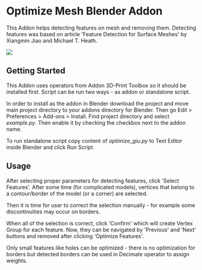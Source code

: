 # Optimize Mesh Blender Addon

This Addon helps detecting features on mesh and removing them. Detecting features was based on article 'Feature Detection for Surface Meshes' by Xiangmin Jiao and Michael T. Heath. 


<img src="/example.gif" border="0" />

## Getting Started
This Addon uses operators from Addon 3D-Print Toolbox so it should be installed first. 
Script can be run two ways - as addon or standalone script.

In order to install as the addon in Blender download the project and move main project directory to your addons directory for Blender. Then go Edit > Preferences > Add-ons > Install. Find project directory and select *example.py*. Then enable it by checking the checkbox next to the addon name.

To run standalone script copy content of *optimize_giu.py* to Text Editor inside Blender and click Run Script.


## Usage
After selecting proper parameters for detecting features, click 'Select Features'. After some time (for complicated models), vertices that belong to a contour/border of the model (or a corner) are selected. 

Then it is time for user to correct the selection manually - for example some discontinuities may occur on borders. 

When all of the selection is correct, click 'Confirm' which will create Vertex Group for each feature. Now, they can be navigated by
'Previous' and 'Next' buttons and removed after clicking 'Optimize Features'.

Only small features like holes can be optimized - there is no optimization for borders but detected borders can be used in Decimate operator to assign weights.
